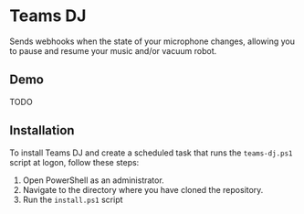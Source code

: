 # Teams DJ

Sends webhooks when the state of your microphone changes, allowing you to pause
and resume your music and/or vacuum robot.

## Demo

TODO

## Installation

To install Teams DJ and create a scheduled task that runs the `teams-dj.ps1` script at logon, follow these steps:

1. Open PowerShell as an administrator.
2. Navigate to the directory where you have cloned the repository.
3. Run the `install.ps1` script

